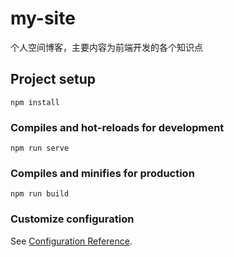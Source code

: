 # my-site
个人空间博客，主要内容为前端开发的各个知识点

## Project setup
```
npm install
```

### Compiles and hot-reloads for development
```
npm run serve
```

### Compiles and minifies for production
```
npm run build
```

### Customize configuration
See [Configuration Reference](https://cli.vuejs.org/config/).





<template>
    <div class="test-container">
        <Comp />

    </div>
</template>

<script>
import Comp from './index'
export default {
    components: {
        Comp,
    }

}
</script>


<style scoped lang="less">

</style>


